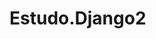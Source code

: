 # Estudo.Django2
 

<!-- python3 -m venv ./venv ## cria pasta venv -->

<!-- source venv/bin/activate ## ativa ambiente (linux e mac) -->

<!-- .venv\Scripts\activate.bat ## ativa ambiente no windows (powershell) -->

<!-- pip install - r requirements.txt ## baixa os requirements.txt -->

<!-- pip freeze > .\requirements.txt ## gerar dependecias do projeto -->

<!-- ------------------------------------------------------------------------------------------------------------- -->

<!-- django-admin startproject <nome do projeto> ## inicia projeto -->

<!-- python manage.py runserver ##rodar servidor -->

<!-- python manage.py makemigrations ## criar migrações -->

<!-- python manage.py migrate ## migrar para banco -->

<!-- python manage.py flush ## limpar banco -->

<!-- python manage.py createsuperuser ## criar usuário admin -->


